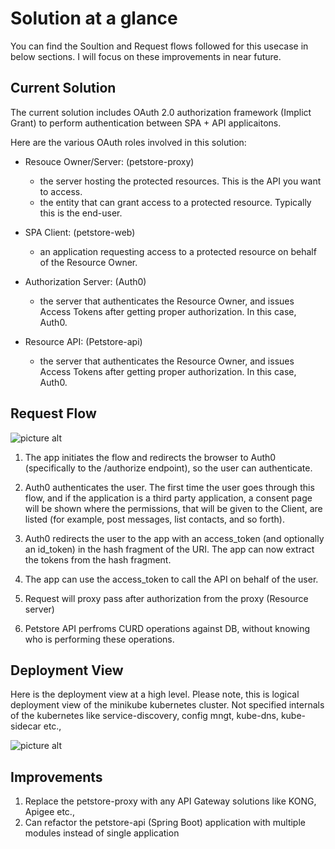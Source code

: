 # Solution at a glance 

You can find the Soultion and Request flows followed for this usecase in below sections. I will focus on these improvements in near future.

## Current Solution ##
The current solution includes OAuth 2.0 authorization framework (Implict Grant) to perform authentication between SPA + API applicaitons.

Here are the various OAuth roles involved in this solution:

* Resouce Owner/Server: (petstore-proxy)
    * the server hosting the protected resources. This is the API you want to access.
    * the entity that can grant access to a protected resource. Typically this is the end-user.
         
* SPA Client: (petstore-web)
    * an application requesting access to a protected resource on behalf of the Resource Owner. 

* Authorization Server: (Auth0)
    * the server that authenticates the Resource Owner, and issues Access Tokens after getting proper authorization. In this case, Auth0.
   
* Resource API: (Petstore-api)
    * the server that authenticates the Resource Owner, and issues Access Tokens after getting proper authorization. In this case, Auth0.

## Request Flow ##

![picture alt](./requestflow.PNG)

1. The app initiates the flow and redirects the browser to Auth0 (specifically to the /authorize endpoint), so the user can authenticate.

2. Auth0 authenticates the user. The first time the user goes through this flow, and if the application is a third party application, a consent page will be shown where the permissions, that will be given to the Client, are listed (for example, post messages, list contacts, and so forth).

3. Auth0 redirects the user to the app with an access_token (and optionally an id_token) in the hash fragment of the URI. The app can now extract the tokens from the hash fragment.

4. The app can use the access_token to call the API on behalf of the user.

5. Request will proxy pass after authorization from the proxy (Resource server)

6. Petstore API perfroms CURD operations against DB, without knowing who is performing these operations.

## Deployment View 

Here is the deployment view at a high level. Please note, this is logical deployment view of the minikube kubernetes cluster. Not specified internals of the kubernetes like service-discovery, config mngt, kube-dns, kube-sidecar etc.,

![picture alt](./deployment.PNG)

## Improvements

1. Replace the petstore-proxy with any API Gateway solutions like KONG, Apigee etc.,
2. Can refactor the petstore-api (Spring Boot) application with multiple modules instead of single application
